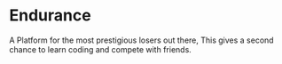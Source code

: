 # Endurance
A Platform for the most prestigious losers out there, This gives a second chance to learn coding and compete with friends.
